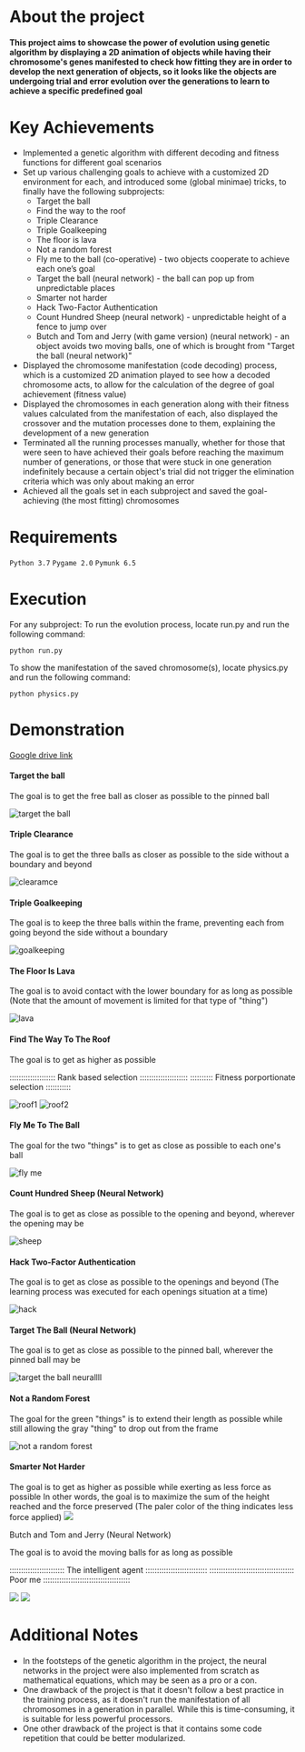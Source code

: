 # About the project
#### This project aims to showcase the power of evolution using genetic algorithm by displaying a 2D animation of objects while having their chromosome's genes manifested to check how fitting they are in order to develop the next generation of objects, so it looks like the objects are undergoing trial and error evolution over the generations to learn to achieve a specific predefined goal

# Key Achievements
* Implemented a genetic algorithm with different decoding and fitness functions for different goal scenarios
* Set up various challenging goals to achieve with a customized 2D environment for each, and introduced some (global minimae) tricks, to finally have the following subprojects: 
  * Target the ball
  * Find the way to the roof
  * Triple Clearance
  * Triple Goalkeeping
  * The floor is lava
  * Not a random forest
  * Fly me to the ball (co-operative) - two objects cooperate to achieve each one’s goal
  * Target the ball (neural network) - the ball can pop up from unpredictable places
  * Smarter not harder
  * Hack Two-Factor Authentication
  * Count Hundred Sheep (neural network) - unpredictable height of a fence to jump over  
  * Butch and Tom and Jerry (with game version) (neural network) - an object avoids two moving balls, one of which is brought from "Target the ball (neural network)"
* Displayed the chromosome manifestation (code decoding) process, which is a customized 2D animation played to see how a decoded chromosome acts, to allow for the calculation of the degree of goal achievement (fitness value)
* Displayed the chromosomes in each generation along with their fitness values calculated from the manifestation of each, also displayed the crossover and the mutation processes done to them, explaining the development of a new generation 
* Terminated all the running processes manually, whether for those that were seen to have achieved their goals before reaching the maximum number of generations, or those that were stuck in one generation indefinitely because a certain object's trial did not trigger the elimination criteria which was only about making an error
* Achieved all the goals set in each subproject and saved the goal-achieving (the most fitting) chromosomes

# Requirements
`Python 3.7`
`Pygame 2.0`
`Pymunk 6.5`


# Execution
For any subproject:
To run the evolution process, locate run.py and run the following command:
```
python run.py
```

To show the manifestation of the saved chromosome(s), locate physics.py and run the following command:
```
python physics.py
```

# Demonstration

[Google drive link](https://drive.google.com/file/d/1oK4afoIg-lpiYwr-77rcmSVbHn5sSxIC/view?usp=share_link)

#### Target the ball

The goal is to get the free ball as closer as possible to the pinned ball

![target the ball](https://github.com/GalaluddinOwais/The-Evolving-Green-Thing-A-REINFORCEMENT-LEARNING-JOURNEY/assets/111979327/757b47ea-6b67-4c87-88f2-d6b14a3797c0)

#### Triple Clearance

The goal is to get the three balls as closer as possible to the side without a boundary and beyond


![clearamce](https://github.com/GalaluddinOwais/The-Evolving-Green-Thing-A-REINFORCEMENT-LEARNING-JOURNEY/assets/111979327/bad4354b-2b18-4e53-9fcd-e958d949d220)

#### Triple Goalkeeping

The goal is to keep the three balls within the frame, preventing each from going beyond the side without a boundary

![goalkeeping](https://github.com/GalaluddinOwais/The-Evolving-Green-Thing-A-REINFORCEMENT-LEARNING-JOURNEY/assets/111979327/f584ef5e-8258-4405-a717-d46b022a52c5)

#### The Floor Is Lava

The goal is to avoid contact with the lower boundary for as long as possible (Note that the amount of movement is limited for that type of "thing")

![lava](https://github.com/GalaluddinOwais/The-Evolving-Green-Thing-A-REINFORCEMENT-LEARNING-JOURNEY/assets/111979327/137060dc-7c4d-46d3-8be2-714f5455bd0b)

#### Find The Way To The Roof

The goal is to get as higher as possible

:::::::::::::::::::: Rank based selection ::::::::::::::::::::: :::::::::: Fitness porportionate selection :::::::::::

![roof1](https://github.com/GalaluddinOwais/The-Evolving-Green-Thing-A-REINFORCEMENT-LEARNING-JOURNEY/assets/111979327/9ef719ed-3113-4ba3-940e-e5e6c71c91c6)
![roof2](https://github.com/GalaluddinOwais/The-Evolving-Green-Thing-A-REINFORCEMENT-LEARNING-JOURNEY/assets/111979327/213caef8-1baa-4dd6-945d-2ecf32e16fca)

#### Fly Me To The Ball

The goal for the two "things" is to get as close as possible to each one's ball

![fly me](https://github.com/GalaluddinOwais/The-Evolving-Green-Thing-A-REINFORCEMENT-LEARNING-JOURNEY/assets/111979327/1c64e2d1-abbb-4a5c-b60b-c55d543a2f64)

#### Count Hundred Sheep (Neural Network)

The goal is to get as close as possible to the opening and beyond, wherever the opening may be

![sheep](https://github.com/GalaluddinOwais/The-Evolving-Green-Thing-A-REINFORCEMENT-LEARNING-JOURNEY/assets/111979327/2db49fa8-2ef6-4330-9138-2342f67529c1)

#### Hack Two-Factor Authentication

The goal is to get as close as possible to the openings and beyond (The learning process was executed for each openings situation at a time) 

![hack](https://github.com/GalaluddinOwais/The-Evolving-Green-Thing-A-REINFORCEMENT-LEARNING-JOURNEY/assets/111979327/10e55487-2e58-4324-b597-63fe0eefea29)

#### Target The Ball (Neural Network)

The goal is to get as close as possible to the pinned ball, wherever the pinned ball may be

![target the ball neurallll](https://github.com/GalaluddinOwais/The-Evolving-Green-Thing-A-REINFORCEMENT-LEARNING-JOURNEY/assets/111979327/33bf0734-0d9b-4eba-8975-67bef6239f1e)

#### Not a Random Forest

The goal for the green "things" is to extend their length as possible while still allowing the gray "thing" to drop out from the frame

![not a random forest](https://github.com/GalaluddinOwais/The-Evolving-Green-Thing-A-REINFORCEMENT-LEARNING-JOURNEY/assets/111979327/9f2a669d-e1f0-4127-8786-b20fd3bd6658)

#### Smarter Not Harder

The goal is to get as higher as possible while exerting as less force as possible
In other words, the goal is to maximize the sum of the height reached and the force preserved
(The paler color of the thing indicates less force applied)
<img src="https://github.com/GalaluddinOwais/The-Evolving-Green-Thing-A-REINFORCEMENT-LEARNING-JOURNEY/assets/111979327/86b50b00-9b41-4520-b539-23fe05800599" length="1%">

Butch and Tom and Jerry (Neural Network)

The goal is to avoid the moving balls for as long as possible

:::::::::::::::::::::::: The intelligent agent ::::::::::::::::::::::::::: ::::::::::::::::::::::::::::::::::::: Poor me ::::::::::::::::::::::::::::::::::::::

<img src="https://github.com/GalaluddinOwais/The-Evolving-Green-Thing-A-REINFORCEMENT-LEARNING-JOURNEY/assets/111979327/41e071f8-2434-4bc0-bc5f-18d8c01869d8" size="30%">
<img src="https://github.com/GalaluddinOwais/The-Evolving-Green-Thing-A-REINFORCEMENT-LEARNING-JOURNEY/assets/111979327/e14fbdd4-ea9c-478d-9ca2-0e6940538385" size="30%">



# Additional Notes
#### 
* In the footsteps of the genetic algorithm in the project, the neural networks in the project were also implemented from scratch as mathematical equations, which may be seen as a pro or a con.
* One drawback of the project is that it doesn't follow a best practice in the training process, as it doesn't run the manifestation of all chromosomes in a generation in parallel. While this is time-consuming, it is suitable for less powerful processors.
* One other drawback of the project is that it contains some code repetition that could be better modularized.
